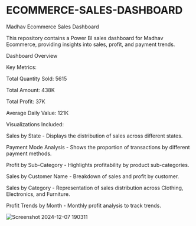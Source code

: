 # ECOMMERCE-SALES-DASHBOARD

Madhav Ecommerce Sales Dashboard

This repository contains a Power BI sales dashboard for Madhav Ecommerce, providing insights into sales, profit, and payment trends.

Dashboard Overview



Key Metrics:

Total Quantity Sold: 5615

Total Amount: 438K

Total Profit: 37K

Average Daily Value: 121K

Visualizations Included:

Sales by State - Displays the distribution of sales across different states.

Payment Mode Analysis - Shows the proportion of transactions by different payment methods.

Profit by Sub-Category - Highlights profitability by product sub-categories.

Sales by Customer Name - Breakdown of sales and profit by customer.

Sales by Category - Representation of sales distribution across Clothing, Electronics, and Furniture.

Profit Trends by Month - Monthly profit analysis to track trends.

![Screenshot 2024-12-07 190311](https://github.com/user-attachments/assets/7adf6c8b-d2d8-4475-aa39-a78726363722)
